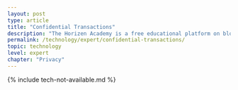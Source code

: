 ```yaml
---
layout: post
type: article
title: "Confidential Transactions"
description: "The Horizen Academy is a free educational platform on blockchain technology, cryptocurrency, and privacy. This chapter is is not available yet. We add content frequently, sign up for our newsletter for notifications when it's released."
permalink: /technology/expert/confidential-transactions/
topic: technology
level: expert
chapter: "Privacy"
---
```


{% include tech-not-available.md %}
